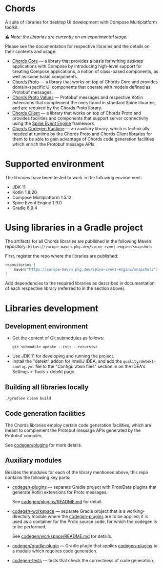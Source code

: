 # Chords

A suite of libraries for desktop UI development with 
Compose Multiplatform toolkit.

:warning: _Note: the libraries are currently on an experimental stage._ 

Please see the documentation for respective libraries and the details on their
contents and usage:
- [Chords Core](core/README.md) — a library that provides a basis for writing 
  desktop applications with Compose by introducing high-level support for
  creating Compose applications, a notion of class-based components, as well as
  some basic components.
- [Chords Proto](proto/README.md) — a library that works on top of Chords Core
  and provides domain-specific UI components that operate with models defined as 
  Protobuf messages.
- [Chords Proto Values](proto-values/README.md) — Protobuf messages and
  respective Kotlin extensions that complement the ones found in standard Spine
  libraries, and are required by the Chords Proto library.
- [Chords Client](client/README.md) — a library that works on top of 
  Chords Proto and provides facilities and components that support server
  connectivity using the [Spine Event Engine](https://spine.io/) framework.
- [Chords Codegen Runtime](codegen/runtime) — an auxiliary library, which is
  technically needed at runtime by the Chords Proto and Chords Client libraries
  for them to be able to gain advantage of Chords code generation facilities
  which enrich the Protobuf message APIs.

# Supported environment

The libraries have been tested to work in the following environment:

- JDK 11
- Kotlin 1.8.20
- Compose Multiplatform 1.5.12
- Spine Event Engine 1.9.0
- Gradle 6.9.4

# Using libraries in a Gradle project

The artifacts for all Chords libraries are published in the following 
Maven repository:
`https://europe-maven.pkg.dev/spine-event-engine/snapshots`

First, register the repo where the libraries are published:
```kotlin
repositories {
    maven("https://europe-maven.pkg.dev/spine-event-engine/snapshots")
}
```

Add dependencies to the required libraries as described in documentation of
each respective library (referred to in the section above).

# Libraries development

## Development environment

- Get the content of Git submodules as follows:
  ```
  git submodule update --init --recursive
  ```
- Use JDK 11 for developing and running the project.
- Install the "detekt" addon for IntelliJ IDEA, and add the
  `quality/detekt-config.yml` file to the "Configuration files" section in
  on the IDEA's Settings > Tools > detekt page.

## Building all libraries locally

```
./gradlew clean build
```

## Code generation facilities

The Chords libraries employ certain code generation facilities, which are meant
to complement the Protobuf message APIs generated by the Protobuf compiler.

See [codegen/plugins](codegen/plugins/README.md) for more details.

## Auxiliary modules

Besides the modules for each of the library mentioned above, this repo contains
the following key parts:

- [codegen-plugins](codegen/plugins) — separate Gradle project with ProtoData
  plugins that generate Kotlin extensions for Proto messages.
  
  See [codegen/plugins/README.md](codegen/plugins/README.md) for detail.

- [codegen-workspace](codegen/workspace) — separate Gradle project that is 
  a working-directory module where the [codegen-plugins](codegen/plugins) are to
  be applied; it is used as a container for the Proto source code, for which the
  codegen is to be performed.

  See [codegen/workspace/README.md](codegen/workspace/README.md) for details.

- [codegen/gradle-plugin](codegen/gradle-plugin) — Gradle plugin that applies
  [codegen-plugins](codegen/plugins) to a module which requires code generation.

- [codegen-tests](codegen/tests) — tests that check the correctness of code generation.
